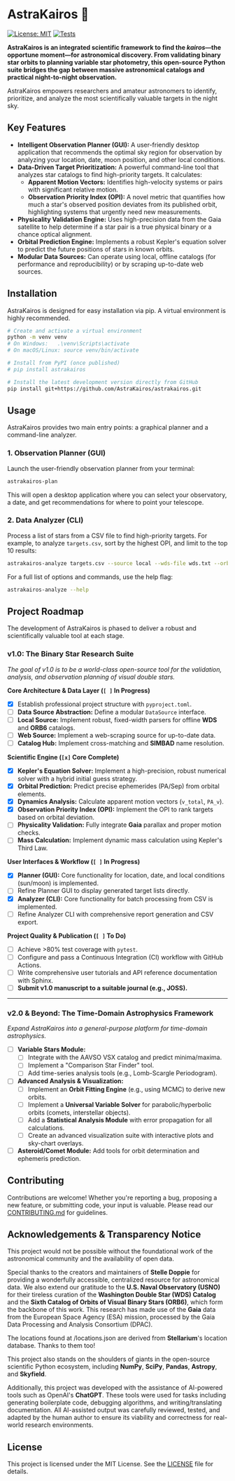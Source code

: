 # AstraKairos 🌠

[![License: MIT](https://img.shields.io/badge/License-MIT-blue.svg)](https://opensource.org/licenses/MIT)
[![Tests](https://github.com/AstraKairos/astrakairos/actions/workflows/ci.yml/badge.svg)](https://github.com/AstraKairos/astrakairos/actions/workflows/ci.yml)
<!-- [![PyPI version](https://badge.fury.io/py/astrakairos.svg)](https://badge.fury.io/py/astrakairos) -->

**AstraKairos is an integrated scientific framework to find the *kairos*—the opportune moment—for astronomical discovery. From validating binary star orbits to planning variable star photometry, this open-source Python suite bridges the gap between massive astronomical catalogs and practical night-to-night observation.**

AstraKairos empowers researchers and amateur astronomers to identify, prioritize, and analyze the most scientifically valuable targets in the night sky.

## Key Features

- **Intelligent Observation Planner (GUI):** A user-friendly desktop application that recommends the optimal sky region for observation by analyzing your location, date, moon position, and other local conditions.
- **Data-Driven Target Prioritization:** A powerful command-line tool that analyzes star catalogs to find high-priority targets. It calculates:
    - **Apparent Motion Vectors:** Identifies high-velocity systems or pairs with significant relative motion.
    - **Observation Priority Index (OPI):** A novel metric that quantifies how much a star's observed position deviates from its published orbit, highlighting systems that urgently need new measurements.
- **Physicality Validation Engine:** Uses high-precision data from the Gaia satellite to help determine if a star pair is a true physical binary or a chance optical alignment.
- **Orbital Prediction Engine:** Implements a robust Kepler's equation solver to predict the future positions of stars in known orbits.
- **Modular Data Sources:** Can operate using local, offline catalogs (for performance and reproducibility) or by scraping up-to-date web sources.

## Installation

AstraKairos is designed for easy installation via pip. A virtual environment is highly recommended.

```bash
# Create and activate a virtual environment
python -m venv venv
# On Windows:   .\venv\Scripts\activate
# On macOS/Linux: source venv/bin/activate

# Install from PyPI (once published)
# pip install astrakairos

# Install the latest development version directly from GitHub
pip install git+https://github.com/AstraKairos/astrakairos.git
```

## Usage

AstraKairos provides two main entry points: a graphical planner and a command-line analyzer.

### 1. Observation Planner (GUI)

Launch the user-friendly observation planner from your terminal:

```bash
astrakairos-plan
```
This will open a desktop application where you can select your observatory, a date, and get recommendations for where to point your telescope.

### 2. Data Analyzer (CLI)

Process a list of stars from a CSV file to find high-priority targets. For example, to analyze `targets.csv`, sort by the highest OPI, and limit to the top 10 results:

```bash
astrakairos-analyze targets.csv --source local --wds-file wds.txt --orb6-file orb6.txt --sort-by opi --limit 10
```

For a full list of options and commands, use the help flag:
```bash
astrakairos-analyze --help
```

## Project Roadmap

The development of AstraKairos is phased to deliver a robust and scientifically valuable tool at each stage.

### v1.0: The Binary Star Research Suite
*The goal of v1.0 is to be a world-class open-source tool for the validation, analysis, and observation planning of visual double stars.*

**Core Architecture & Data Layer (`[ ]` In Progress)**
- [x] Establish professional project structure with `pyproject.toml`.
- [ ] **Data Source Abstraction:** Define a modular `DataSource` interface.
- [ ] **Local Source:** Implement robust, fixed-width parsers for offline **WDS** and **ORB6** catalogs.
- [ ] **Web Source:** Implement a web-scraping source for up-to-date data.
- [ ] **Catalog Hub:** Implement cross-matching and **SIMBAD** name resolution.

**Scientific Engine (`[x]` Core Complete)**
- [x] **Kepler's Equation Solver:** Implement a high-precision, robust numerical solver with a hybrid initial guess strategy.
- [x] **Orbital Prediction:** Predict precise ephemerides (PA/Sep) from orbital elements.
- [x] **Dynamics Analysis:** Calculate apparent motion vectors (`v_total`, `PA_v`).
- [x] **Observation Priority Index (OPI):** Implement the OPI to rank targets based on orbital deviation.
- [ ] **Physicality Validation:** Fully integrate **Gaia** parallax and proper motion checks.
- [ ] **Mass Calculation:** Implement dynamic mass calculation using Kepler's Third Law.

**User Interfaces & Workflow (`[ ]` In Progress)**
- [x] **Planner (GUI):** Core functionality for location, date, and local conditions (sun/moon) is implemented.
- [ ] Refine Planner GUI to display generated target lists directly.
- [x] **Analyzer (CLI):** Core functionality for batch processing from CSV is implemented.
- [ ] Refine Analyzer CLI with comprehensive report generation and CSV export.

**Project Quality & Publication (`[ ]` To Do)**
- [ ] Achieve >80% test coverage with `pytest`.
- [ ] Configure and pass a Continuous Integration (CI) workflow with GitHub Actions.
- [ ] Write comprehensive user tutorials and API reference documentation with Sphinx.
- [ ] **Submit v1.0 manuscript to a suitable journal (e.g., JOSS).**

---

### v2.0 & Beyond: The Time-Domain Astrophysics Framework
*Expand AstraKairos into a general-purpose platform for time-domain astrophysics.*

- [ ] **Variable Stars Module:**
    - [ ] Integrate with the AAVSO VSX catalog and predict minima/maxima.
    - [ ] Implement a "Comparison Star Finder" tool.
    - [ ] Add time-series analysis tools (e.g., Lomb-Scargle Periodogram).
- [ ] **Advanced Analysis & Visualization:**
    - [ ] Implement an **Orbit Fitting Engine** (e.g., using MCMC) to derive new orbits.
    - [ ] Implement a **Universal Variable Solver** for parabolic/hyperbolic orbits (comets, interstellar objects).
    - [ ] Add a **Statistical Analysis Module** with error propagation for all calculations.
    - [ ] Create an advanced visualization suite with interactive plots and sky-chart overlays.
- [ ] **Asteroid/Comet Module:** Add tools for orbit determination and ephemeris prediction.

## Contributing

Contributions are welcome! Whether you're reporting a bug, proposing a new feature, or submitting code, your input is valuable. Please read our [CONTRIBUTING.md](CONTRIBUTING.md) for guidelines.

## Acknowledgements & Transparency Notice

This project would not be possible without the foundational work of the astronomical community and the availability of open data.

Special thanks to the creators and maintainers of **Stelle Doppie** for providing a wonderfully accessible, centralized resource for astronomical data. We also extend our gratitude to the **U.S. Naval Observatory (USNO)** for their tireless curation of the **Washington Double Star (WDS) Catalog** and the **Sixth Catalog of Orbits of Visual Binary Stars (ORB6)**, which form the backbone of this work. This research has made use of the **Gaia** data from the European Space Agency (ESA) mission, processed by the Gaia Data Processing and Analysis Consortium (DPAC).

The locations found at /locations.json are derived from **Stellarium**'s location database. Thanks to them too!

This project also stands on the shoulders of giants in the open-source scientific Python ecosystem, including **NumPy**, **SciPy**, **Pandas**, **Astropy**, and **Skyfield**.

Additionally, this project was developed with the assistance of AI-powered tools such as OpenAI's **ChatGPT**. These tools were used for tasks including generating boilerplate code, debugging algorithms, and writing/translating documentation. All AI-assisted output was carefully reviewed, tested, and adapted by the human author to ensure its viability and correctness for real-world research environments.

## License

This project is licensed under the MIT License. See the [LICENSE](LICENSE) file for details.
